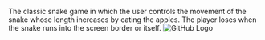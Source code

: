The classic snake game in which the user controls the movement of the snake whose length increases by eating the apples. The player loses when the snake runs into the screen border or itself.
![GitHub Logo](Screenshot(211).png)
